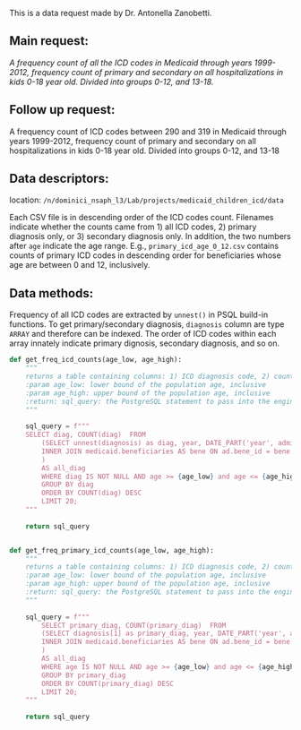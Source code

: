 This is a data request made by Dr. Antonella Zanobetti.

## Main request:

*A frequency count of all the ICD codes in Medicaid through years 1999-2012, frequency count of primary and secondary on all hospitalizations in kids 0-18 year old. Divided into groups 0-12, and 13-18.*
    
## Follow up request:
A frequency count of ICD codes between 290 and 319 in Medicaid through years 1999-2012, frequency count of primary and secondary on all hospitalizations in kids 0-18 year old. Divided into groups 0-12, and 13-18

## Data descriptors:

location: `/n/dominici_nsaph_l3/Lab/projects/medicaid_children_icd/data`

Each CSV file is in descending order of the ICD codes count. Filenames indicate whether the counts came from 1) all ICD codes, 2) primary diagnosis only, or 3) secondary diagnosis only. In addition, the two numbers after `age` indicate the age range. E.g., `primary_icd_age_0_12.csv` contains counts of primary ICD codes in descending order for beneficiaries whose age are between 0 and 12, inclusively.

## Data methods:

Frequency of all ICD codes are extracted by `unnest()` in PSQL build-in functions. To get primary/secondary diagnosis, `diagnosis` column are type `ARRAY` and therefore can be indexed. The order of ICD codes within each array innately indicate primary dignosis, secondary diagnosis, and so on.

```python
def get_freq_icd_counts(age_low, age_high):
    """
    returns a table containing columns: 1) ICD diagnosis code, 2) counts of that code within the age range
    :param age_low: lower bound of the population age, inclusive
    :param age_high: upper bound of the population age, inclusive
    :return: sql_query: the PostgreSQL statement to pass into the engine
    """
    
    sql_query = f"""
    SELECT diag, COUNT(diag)  FROM 
        (SELECT unnest(diagnosis) as diag, year, DATE_PART('year', admission_date) - DATE_PART('year', dob) AS age FROM medicaid.admissions AS ad
        INNER JOIN medicaid.beneficiaries AS bene ON ad.bene_id = bene.bene_id 
        )
        AS all_diag
        WHERE diag IS NOT NULL AND age >= {age_low} and age <= {age_high}
        GROUP BY diag
        ORDER BY COUNT(diag) DESC
        LIMIT 20;
    """
    
    return sql_query


def get_freq_primary_icd_counts(age_low, age_high):
    """
    returns a table containing columns: 1) ICD diagnosis code, 2) counts of that code within the age range
    :param age_low: lower bound of the population age, inclusive
    :param age_high: upper bound of the population age, inclusive
    :return: sql_query: the PostgreSQL statement to pass into the engine
    """
    
    sql_query = f"""
        SELECT primary_diag, COUNT(primary_diag)  FROM 
        (SELECT diagnosis[1] as primary_diag, year, DATE_PART('year', admission_date) - DATE_PART('year', dob) AS age FROM medicaid.admissions AS ad
        INNER JOIN medicaid.beneficiaries AS bene ON ad.bene_id = bene.bene_id 
        )
        AS all_diag
        WHERE age IS NOT NULL AND age >= {age_low} and age <= {age_high}
        GROUP BY primary_diag
        ORDER BY COUNT(primary_diag) DESC
        LIMIT 20;
    """
    
    return sql_query
```